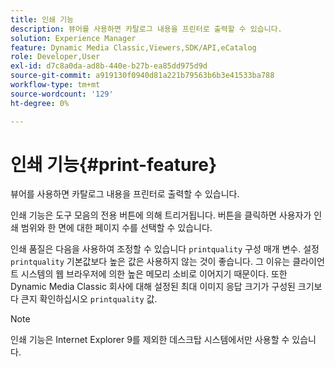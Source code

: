```yaml
---
title: 인쇄 기능
description: 뷰어를 사용하면 카탈로그 내용을 프린터로 출력할 수 있습니다.
solution: Experience Manager
feature: Dynamic Media Classic,Viewers,SDK/API,eCatalog
role: Developer,User
exl-id: d7c8a0da-ad8b-440e-b27b-ea85dd975d9d
source-git-commit: a919130f0940d81a221b79563b6b3e41533ba788
workflow-type: tm+mt
source-wordcount: '129'
ht-degree: 0%

---
```


# 인쇄 기능{#print-feature}

뷰어를 사용하면 카탈로그 내용을 프린터로 출력할 수 있습니다.

인쇄 기능은 도구 모음의 전용 버튼에 의해 트리거됩니다. 버튼을 클릭하면 사용자가 인쇄 범위와 한 면에 대한 페이지 수를 선택할 수 있습니다.

인쇄 품질은 다음을 사용하여 조정할 수 있습니다 `printquality` 구성 매개 변수. 설정 `printquality` 기본값보다 높은 값은 사용하지 않는 것이 좋습니다. 그 이유는 클라이언트 시스템의 웹 브라우저에 의한 높은 메모리 소비로 이어지기 때문이다. 또한 Dynamic Media Classic 회사에 대해 설정된 최대 이미지 응답 크기가 구성된 크기보다 큰지 확인하십시오 `printquality` 값.

>[!NOTE]
>
>인쇄 기능은 Internet Explorer 9를 제외한 데스크탑 시스템에서만 사용할 수 있습니다.
